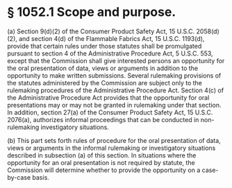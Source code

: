 # § 1052.1   Scope and purpose.

(a) Section 9(d)(2) of the Consumer Product Safety Act, 15 U.S.C. 2058(d)(2), and section 4(d) of the Flammable Fabrics Act, 15 U.S.C. 1193(d), provide that certain rules under those statutes shall be promulgated pursuant to section 4 of the Administrative Procedure Act, 5 U.S.C. 553, except that the Commission shall give interested persons an opportunity for the oral presentation of data, views or arguments in addition to the opportunity to make written submissions. Several rulemaking provisions of the statutes administered by the Commission are subject only to the rulemaking procedures of the Administrative Procedure Act. Section 4(c) of the Administrative Procedure Act provides that the opportunity for oral presentations may or may not be granted in rulemaking under that section. In addition, section 27(a) of the Consumer Product Safety Act, 15 U.S.C. 2076(a), authorizes informal proceedings that can be conducted in non-rulemaking investigatory situations.


(b) This part sets forth rules of procedure for the oral presentation of data, views or arguments in the informal rulemaking or investigatory situations described in subsection (a) of this section. In situations where the opportunity for an oral presentation is not required by statute, the Commission will determine whether to provide the opportunity on a case-by-case basis.




